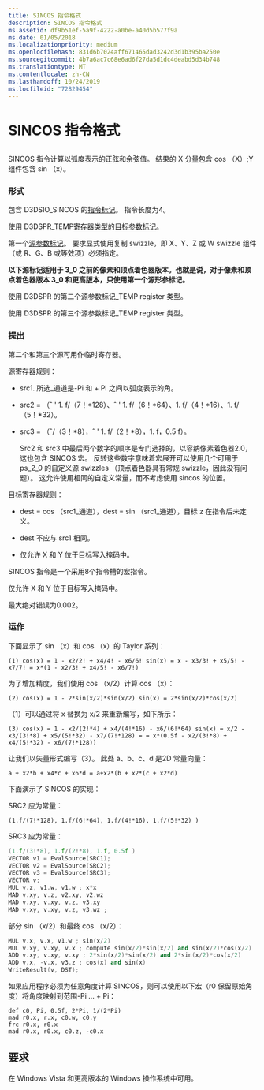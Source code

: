 ```yaml
---
title: SINCOS 指令格式
description: SINCOS 指令格式
ms.assetid: df9b51ef-5a9f-4222-a0be-a40d5b577f9a
ms.date: 01/05/2018
ms.localizationpriority: medium
ms.openlocfilehash: 831d6b7024aff671465dad3242d3d1b395ba250e
ms.sourcegitcommit: 4b7a6ac7c68e6ad6f27da5d1dc4deabd5d34b748
ms.translationtype: MT
ms.contentlocale: zh-CN
ms.lasthandoff: 10/24/2019
ms.locfileid: "72829454"
---
```

# <a name="sincos-instruction-format"></a>SINCOS 指令格式


## <span id="ddk_sincos_instruction_gg"></span><span id="DDK_SINCOS_INSTRUCTION_GG"></span>


SINCOS 指令计算以弧度表示的正弦和余弦值。 结果的 X 分量包含 cos （X）;Y 组件包含 sin （x）。

### <a name="span-idformatspanspan-idformatspanformat"></a><span id="format"></span><span id="FORMAT"></span>形式

包含 D3DSIO\_SINCOS 的[指令标记](instruction-token.md)。 指令长度为4。

使用 D3DSPR\_TEMP[寄存器类型](https://docs.microsoft.com/windows-hardware/drivers/ddi/d3d9types/ne-d3d9types-_d3dshader_param_register_type)的[目标参数标记](destination-parameter-token.md)。

第一个[源参数标记](source-parameter-token.md)。 要求显式使用复制 swizzle，即 X、Y、Z 或 W swizzle 组件（或 R、G、B 或等效项）必须指定。

**以下源标记适用于 3\_0 之前的像素和顶点着色器版本。也就是说，对于像素和顶点着色器版本 3\_0 和更高版本，只使用第一个源形参标记。**

使用 D3DSPR 的第二个源参数标记\_TEMP register 类型。

使用 D3DSPR 的第三个源参数标记\_TEMP register 类型。

### <a name="span-idcommentsspanspan-idcommentsspancomments"></a><span id="comments"></span><span id="COMMENTS"></span>提出

第二个和第三个源可用作临时寄存器。

源寄存器规则：

-   src1. 所选\_通道是-Pi 和 + Pi 之间以弧度表示的角。

-   src2 = （ˆ ' 1. f/（7！\*128）、ˆ ' 1. f/（6！\*64）、1. f/（4！\*16）、1. f/（5！\*32）。

-   src3 = （ˆ/（3！\*8），ˆ ' 1. f/（2！\*8），1. f，0.5 f）。

    Src2 和 src3 中最后两个数字的顺序是专门选择的，以容纳像素着色器2.0，这也包含 SINCOS 宏。 反转这些数字意味着宏展开可以使用几个可用于 ps\_2\_0 的自定义源 swizzles （顶点着色器具有常规 swizzle，因此没有问题）。 这允许使用相同的自定义常量，而不考虑使用 sincos 的位置。

目标寄存器规则：

-   dest = cos （src1\_通道），dest = sin （src1\_通道），目标 z 在指令后未定义。

-   dest 不应与 src1 相同。

-   仅允许 X 和 Y 位于目标写入掩码中。

SINCOS 指令是一个采用8个指令槽的宏指令。

仅允许 X 和 Y 位于目标写入掩码中。

最大绝对错误为0.002。

### <a name="span-idoperationspanspan-idoperationspanoperation"></a><span id="operation"></span><span id="OPERATION"></span>运作

下面显示了 sin （x）和 cos （x）的 Taylor 系列：


`(1) cos(x) = 1 - x2/2! + x4/4! - x6/6!
sin(x) = x - x3/3! + x5/5! - x7/7! = x*(1 - x2/3! + x4/5! - x6/7!)`

为了增加精度，我们使用 cos （x/2）计算 cos （x）：

`(2) cos(x) = 1 - 2*sin(x/2)*sin(x/2)
sin(x) = 2*sin(x/2)*cos(x/2)`

（1）可以通过将 x 替换为 x/2 来重新编写，如下所示：

`(3) cos(x) = 1 - x2/(2!*4) + x4/(4!*16) - x6/(6!*64)
sin(x) = x/2 - x3/(3!*8) + x5/(5!*32) - x7/(7!*128) =
= x*(0.5f - x2/(3!*8) + x4/(5!*32) - x6/(7!*128))`

让我们以矢量形式编写（3）。 此处 a、b、c、d 是2D 常量向量：

`a + x2*b + x4*c + x6*d = a+x2*(b + x2*(c + x2*d)`


下面演示了 SINCOS 的实现：


SRC2 应为常量：

`(1.f/(7!*128), 1.f/(6!*64), 1.f/(4!*16), 1.f/(5!*32) )`

SRC3 应为常量：

```cpp
(1.f/(3!*8), 1.f/(2!*8), 1.f, 0.5f )
VECTOR v1 = EvalSource(SRC1);
VECTOR v2 = EvalSource(SRC2);
VECTOR v3 = EvalSource(SRC3);
VECTOR v;
MUL v.z, v1.w, v1.w ; x*x
MAD v.xy, v.z, v2.xy, v2.wz
MAD v.xy, v.xy, v.z, v3.xy
MAD v.xy, v.xy, v.z, v3.wz ; 
```

部分 sin （x/2）和最终 cos （x/2）：

```cpp
MUL v.x, v.x, v1.w ; sin(x/2)
MUL v.xy, v.xy, v.x ; compute sin(x/2)*sin(x/2) and sin(x/2)*cos(x/2)
ADD v.xy, v.xy, v.xy ; 2*sin(x/2)*sin(x/2) and 2*sin(x/2)*cos(x/2)
ADD v.x, -v.x, v3.z ; cos(x) and sin(x)
WriteResult(v, DST);
```

如果应用程序必须为任意角度计算 SINCOS，则可以使用以下宏（r0 保留原始角度）将角度映射到范围-Pi ... + Pi：

```macro
def c0, Pi, 0.5f, 2*Pi, 1/(2*Pi)
mad r0.x, r.x, c0.w, c0.y
frc r0.x, r0.x
mad r0.x, r0.x, c0.z, -c0.x
```

## <a name="span-idrequirementsspanspan-idrequirementsspanspan-idrequirementsspanrequirements"></a><span id="Requirements"></span><span id="requirements"></span><span id="REQUIREMENTS"></span>要求


在 Windows Vista 和更高版本的 Windows 操作系统中可用。

 

 





